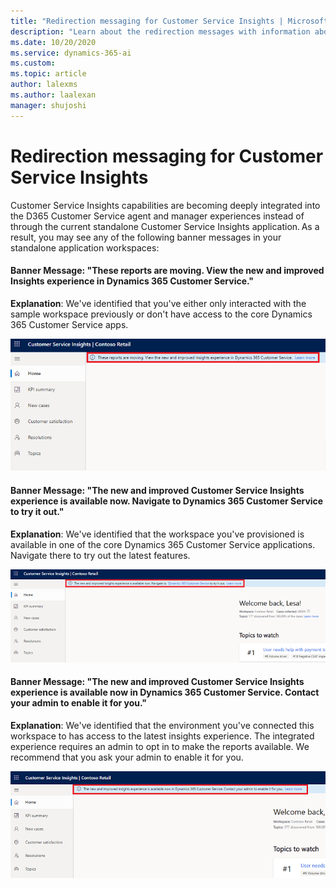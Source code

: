 ```yaml
---
title: "Redirection messaging for Customer Service Insights | MicrosoftDocs"
description: "Learn about the redirection messages with information about how to access the newest features of the embedded insights experience."
ms.date: 10/20/2020
ms.service: dynamics-365-ai
ms.custom: 
ms.topic: article
author: lalexms
ms.author: laalexan
manager: shujoshi 
---
```


# Redirection messaging for Customer Service Insights

Customer Service Insights capabilities are becoming deeply integrated into the D365 Customer Service agent and manager experiences instead of through the current standalone Customer Service Insights application. As a result, you may see any of the following banner messages in your standalone application workspaces:

#### Banner Message: "These reports are moving. View the new and improved Insights experience in Dynamics 365 Customer Service."

**Explanation**: We've identified that you've either only interacted with the sample workspace previously or don't have access to the core Dynamics 365 Customer Service apps.

![Redirection to Insights in Dynamics 365 Customer Service](media/redirect-mssg-1.png "Redirection message for Insights in Dynamics 365 Customer Service")

#### Banner Message: "The new and improved Customer Service Insights experience is available now. Navigate to Dynamics 365 Customer Service to try it out."

**Explanation**: We've identified that the workspace you've provisioned is available in one of the core Dynamics 365 Customer Service applications. Navigate there to try out the latest features.

![Redirection to new Insights experience](media/redirect-mssg-2.png "Redirection message for new Insights experience")

#### Banner Message: "The new and improved Customer Service Insights experience is available now in Dynamics 365 Customer Service. Contact your admin to enable it for you."

**Explanation**: We've identified that the environment you've connected this workspace to has access to the latest insights experience. The integrated experience requires an admin to opt in to make the reports available. We recommend that you ask your admin to enable it for you.

![Redirection to admin opt-in for Insights](media/redirect-mssg-3.png "Redirection message for admin opt-in to Insights in Dynamics 365 Customer Service")


